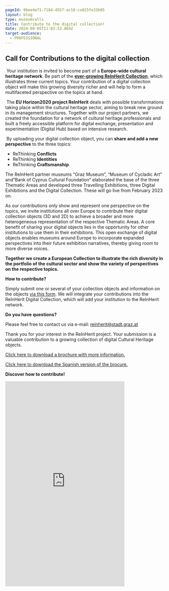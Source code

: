 ```yaml
---
pageId: 96ee4e71-7184-4557-ac18-ca825fe33b05
layout: blog
type: museumcalls
title: Contribute to the digital collection!
date: 2024-09-05T11:03:53.869Z
target-audience:
  - PROFESSIONAL
---
```

## Call for Contributions to the digital collection

 Your institution is invited to become part of a <b>Europe-wide cultural heritage network</b>. Be part of the <b><a href="https://collection.reinherit-hub.eu/">ever-growing ReInHerit Collection</a></b>, which illustrates three current topics. Your contribution of a digital collection object will make this growing diversity richer and will help to form a multifaceted perspective on the topics at hand.

 The <b>EU Horizon2020 project ReInHerit</b> deals with possible transformations taking place within the cultural heritage sector, aiming to break new ground in its management structures. Together with our project partners, we created the foundation for a network of cultural heritage professionals and built a freely accessible platform for digital exchange, presentation and experimentation (Digital Hub) based on intensive research.

 By uploading your digital collection object, you can <b>share and add a new perspective</b> to the three topics:

* ReThinking <b>Conflicts</b>
* ReThinking <b>Identities</b>
* ReThinking <b>Craftsmanship</b>.

The ReInHerit partner museums “Graz Museum”, “Museum of Cycladic Art” and”Bank of Cyprus Cultural Foundation” elaborated the base of the three Thematic Areas and developed three Travelling Exhibitions, three Digital Exhibitions and the Digital Collection. These will go live from February 2023 on.

As our contributions only show and represent one perspective on the topics, we invite institutions all over Europe to contribute their digital collection objects (3D and 2D) to achieve a broader and more heterogeneous representation of the respective Thematic Areas. A core benefit of sharing your digital objects lies in the opportunity for other institutions to use them in their exhibitions. This open exchange of digital objects enables museums around Europe to incorporate expanded perspectives into their future exhibition narratives, thereby giving room to more diverse voices.

<b>Together we create a European Collection to illustrate the rich diversity in the portfolio of the cultural sector and show the variety of perspectives on the respective topics.</b>

**How to contribute?**

Simply submit one or several of your collection objects and information on the objects <a href="https://forms.gle/RcDdX8fvaDbdx78V7">via this form</a>. We will integrate your contributions into the ReInHerit Digital Collection, which will add your institution to the ReInHerit network.

**Do you have questions?**

Please feel free to contact us via e-mail: reinherit@stadt.graz.at  

Thank you for your interest in the ReInHerit project. Your submission is a valuable contribution to a growing collection of digital Cultural Heritage objects.

<a style={{borderRadius:0}} href="/images/tempBrochures/RIH-BRO-DIGITAL.pdf" download="museumcall_digital" className="btn btn-info border-radius-0" target="_blank" rel="noreferrer">Click here to download a brochure with more information.</a>

<a style={{borderRadius:0}} href="/images/tempBrochures/RIH-BRO-DIGITAL-es.pdf" download="museumcall_digital_es" className="btn btn-info border-radius-0" target="_blank" rel="noreferrer">Click here to download the Spanish version of the brocure.</a>

**Discover how to contribute!**

<iframe width="75%" height="650" src="https://www.youtube.com/embed/uR1JFcP8wUQ" title="YouTube video player" frameborder="0" allow="accelerometer; autoplay; clipboard-write; encrypted-media; gyroscope; picture-in-picture; web-share" allowfullscreen></iframe>